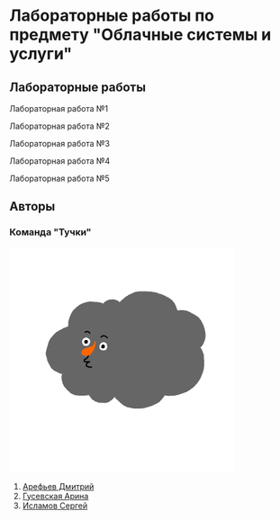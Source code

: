 # Лабораторные работы по предмету "Облачные системы и услуги"
## Лабораторные работы
Лабораторная работа №1

Лабораторная работа №2

Лабораторная работа №3

Лабораторная работа №4

Лабораторная работа №5

## Авторы
### Команда "Тучки"

![team](/img/main.gif)

1. [Арефьев Дмитрий](https://github.com/Persiwall)
2. [Гусевская Арина](https://github.com/GusyLebedy)
3. [Исламов Сергей](https://github.com/16Angeles)
